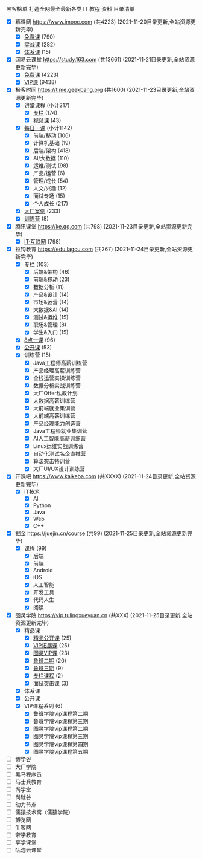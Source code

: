黑客榜单 打造全网最全最新各类 IT 教程 资料 目录清单



- [x] 慕课网 https://www.imooc.com (共4223) (2021-11-20目录更新,全站资源更新完毕)
  - [x] [免费课](./imooc/free.md) (790)
  - [x] [实战课](./imooc/shizhan.md) (282)
  - [x] [体系课](./imooc/tixi.md) (15)
- [x] 网易云课堂 https://study.163.com (共13661) (2021-11-21目录更新,全站资源更新完毕)
  - [x] [免费课](./study163/free.md) (4223)
  - [x] [VIP课](./study163/vip.md) (9438)
- [x] 极客时间 https://time.geekbang.org (共1600) (2021-11-23目录更新,全站资源更新完毕)
  - [x] 讲堂课程 (小计217)
    - [x] [专栏](./jikeshijian/zhuanlan.md) (174)
    - [x] [视频课](./jikeshijian/shipin.md) (43)
  - [x] [每日一课](./jikeshijian/dailylesson.md) (小计1142)
    - [x] 前端/移动 (106)
    - [x] 计算机基础 (19)
    - [x] 后端/架构 (418)
    - [x] AI/大数据 (110)
    - [x] 运维/测试 (98)
    - [x] 产品/运营 (6)
    - [x] 管理/成长 (54)
    - [x] 人文/兴趣 (12)
    - [x] 面试专场 (15)
    - [x] 个人成长 (217)
  - [x] [大厂案例](./jikeshijian/dachanganli.md) (233)
  - [x] [训练营](./jikeshijian/xunlianying.md) (8)
- [x] 腾讯课堂 https://ke.qq.com (共798) (2021-11-23目录更新,全站资源更新完毕)
  - [x] [IT·互联网](./keqq/ithulianwang.md) (798)
- [x] 拉钩教育 https://edu.lagou.com (共267) (2021-11-24目录更新,全站资源更新完毕)
  - [x] [专栏](./lagou/zhuanlan.md) (103)
    - [x] 后端&架构 (46)
    - [x] 前端&移动 (23)
    - [x] 数据分析 (11)
    - [x] 产品&设计 (14)
    - [x] 市场&运营 (14)
    - [x] 大数据&AI (14)
    - [x] 测试&运维 (15)
    - [x] 职场&管理 (8)
    - [x] 学生&入门 (15)
  - [x] [8点一课](./lagou/8dian1ke.md) (96)
  - [x] [公开课](./lagou/gongkaike.md) (53)
  - [x] 训练营 (15)
    - [x] Java工程师高薪训练营
    - [x] 产品经理高薪训练营
    - [x] 全栈运营实操训练营
    - [x] 数据分析实战训练营
    - [x] 大厂Offer私教计划
    - [x] 大数据高薪训练营
    - [x] 大前端就业集训营
    - [x] 大前端高薪训练营
    - [x] 产品经理能力创造营
    - [x] Java工程师就业集训营
    - [x] AI人工智能高薪训练营
    - [x] Linux运维实战训练营
    - [x] 自动化测试名企直推营
    - [x] 算法突击特训营
    - [x] 大厂UI/UX设计训练营
- [x] 开课吧 https://www.kaikeba.com (共XXXX) (2021-11-24目录更新,全站资源更新完毕)
  - [x] IT技术
    - [x] AI
    - [x] Python
    - [x] Java
    - [x] Web
    - [x] C++
- [x] 掘金 https://juejin.cn/course (共99) (2021-11-25目录更新,全站资源更新完毕)
  - [x] [课程](./juejin/kecheng.md) (99)
    - [x] 后端
    - [x] 前端
    - [x] Android
    - [x] iOS
    - [x] 人工智能
    - [x] 开发工具
    - [x] 代码人生
    - [x] 阅读
- [x] 图灵学院 https://vip.tulingxueyuan.cn (共XXX) (2021-11-25目录更新,全站资源更新完毕)
  - [x] 精品课
    - [x] [精品公开课](./tulingxueyuan/jingpingongkaike.md) (25)
    - [x] [VIP拓展课](./tulingxueyuan/viptuozhan.md) (25)
    - [x] [图灵VIP课](./tulingxueyuan/tulingvipke.md) (23)
    - [x] [鲁班二期](./tulingxueyuan/lubanerqi.md) (20)
    - [x] [鲁班三期](./tulingxueyuan/lubansanqi.md) (9)
    - [x] [专栏课程](./tulingxueyuan/zhuanlankecheng.md) (2)
    - [x] [面试突击课](./tulingxueyuan/mianshitujike.md) (3)
  - [x] 体系课
  - [x] 公开课
  - [x] VIP课程系列 (6)
    - [x] 鲁班学院vip课程第二期
    - [x] 鲁班学院vip课程第三期
    - [x] 图灵学院vip课程第二期
    - [x] 图灵学院vip课程第三期
    - [x] 图灵学院vip课程第四期
    - [x] 图灵学院vip课程第五期
- [ ] 博学谷
- [ ] 大厂学院
- [ ] 黑马程序员
- [ ] 马士兵教育
- [ ] 尚学堂
- [ ] 尚硅谷
- [ ] 动力节点
- [ ] 儒猿技术窝（儒猿学院）
- [ ] 博览网
- [ ] 牛客网
- [ ] 奈学教育
- [ ] 享学课堂
- [ ] 咕泡云课堂
